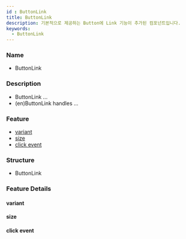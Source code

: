 ```yaml
---
id : ButtonLink
title: ButtonLink
description: 기본적으로 제공하는 Button에 Link 기능이 추가된 컴포넌트입니다.
keywords:
  - ButtonLink
---
```


### Name
* ButtonLink

### Description
* ButtonLink ...
* (en)ButtonLink handles ...

### Feature
  - [variant](#variant)
  - [size](#size)
  - [click event](#click-event)

### Structure
  - ButtonLink

### Feature Details

#### variant

#### size

#### click event